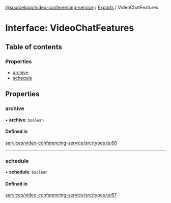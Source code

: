 [@sourceloop/video-conferencing-service](../README.md) / [Exports](../modules.md) / VideoChatFeatures

# Interface: VideoChatFeatures

## Table of contents

### Properties

- [archive](VideoChatFeatures.md#archive)
- [schedule](VideoChatFeatures.md#schedule)

## Properties

### archive

• **archive**: `boolean`

#### Defined in

[services/video-conferencing-service/src/types.ts:68](https://github.com/sourcefuse/loopback4-microservice-catalog/blob/089fc2dc0/services/video-conferencing-service/src/types.ts#L68)

___

### schedule

• **schedule**: `boolean`

#### Defined in

[services/video-conferencing-service/src/types.ts:67](https://github.com/sourcefuse/loopback4-microservice-catalog/blob/089fc2dc0/services/video-conferencing-service/src/types.ts#L67)
